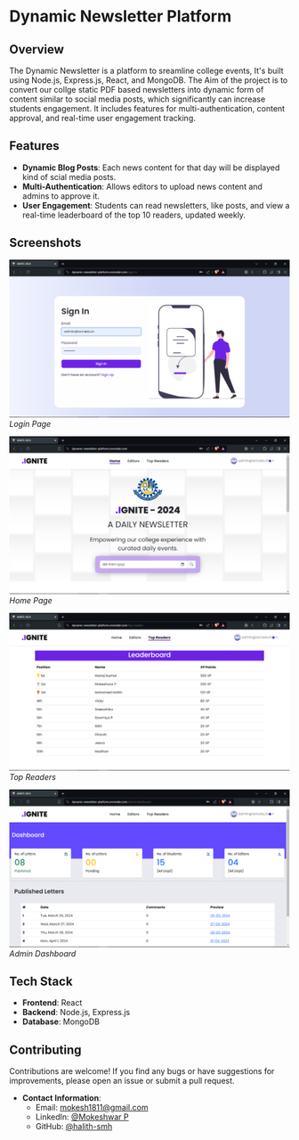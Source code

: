 # Dynamic Newsletter Platform

## Overview

The Dynamic Newsletter is a platform to sreamline college events, It's built using Node.js, Express.js, React, and MongoDB. The Aim of the project is to convert our collge  static PDF based newsletters into dynamic form of content similar to social media posts, which significantly can increase students engagement. It includes features for multi-authentication, content approval, and real-time user engagement tracking.


## Features

- **Dynamic Blog Posts**: Each news content for that day will be displayed kind of scial media posts.
- **Multi-Authentication**: Allows editors to upload news content and admins to approve it.
- **User Engagement**: Students can read newsletters, like posts, and view a real-time leaderboard of the top 10 readers, updated weekly.

## Screenshots
![Login Page](/demo/login.png)
*Login Page*

![Home Page](/demo/home.png)
*Home Page*

![Top Readers Page](/demo//ranking.png)
*Top Readers*

![Admin Dashboard](/demo/admin.png)
*Admin Dashboard*

## Tech Stack

- **Frontend**: React
- **Backend**: Node.js, Express.js
- **Database**: MongoDB


## Contributing

Contributions are welcome! If you find any bugs or have suggestions for improvements, please open an issue or submit a pull request.



- **Contact Information**:
  - Email: mokesh1811@gmail.com
  - LinkedIn: [@Mokeshwar P](https://www.linkedin.com/in/mokeshwar-p-7a9b58249)
  - GitHub: [@halith-smh]()
